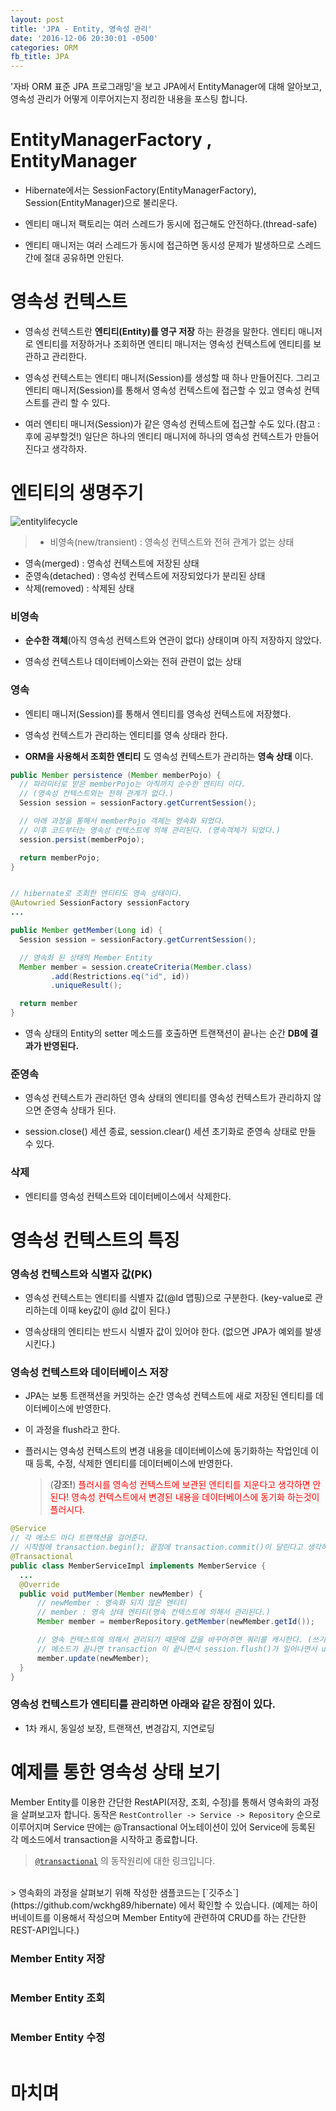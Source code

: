 ```yaml
---
layout: post
title: 'JPA - Entity, 영속성 관리'
date: '2016-12-06 20:30:01 -0500'
categories: ORM
fb_title: JPA
---
```


'자바 ORM 표준 JPA 프로그래밍'을 보고 JPA에서 EntityManager에 대해 알아보고, 영속성 관리가 어떻게 이루어지는지 정리한 내용을 포스팅 합니다.


# EntityManagerFactory , EntityManager

* Hibernate에서는 SessionFactory(EntityManagerFactory), Session(EntityManager)으로 불리운다.

* 엔티티 매니저 팩토리는 여러 스레드가 동시에 접근해도 안전하다.(thread-safe)

* 엔티티 매니저는 여러 스레드가 동시에 접근하면 동시성 문제가 발생하므로 스레드 간에 절대 공유하면 안된다.

# 영속성 컨텍스트

* 영속성 컨텍스트란 **엔티티(Entity)를 영구 저장** 하는 환경을 말한다.
엔티티 매니저로 엔티티를 저장하거나 조회하면 엔티티 매니저는 영속성 컨텍스트에 엔티티를 보관하고 관리한다.

* 영속성 컨텍스트는 엔티티 매니저(Session)를 생성할 때 하나 만들어진다. 그리고 엔티티 매니저(Session)를 통해서 영속성 컨텍스트에 접근할 수 있고 영속성 컨텍스트를 관리 할 수 있다.

* 여러 엔티티 매니저(Session)가 같은 영속성 컨텍스트에 접근할 수도 있다.(참고 : 후에 공부할것!) 일단은 하나의 엔티티 매니저에 하나의 영속성 컨텍스트가 만들어진다고 생각하자.

# 엔티티의 생명주기

![entitylifecycle](../images/entity_lifecycle.jpg)

> * 비영속(new/transient) : 영속성 컨텍스트와 전혀 관계가 없는 상태  
  * 영속(merged) : 영속성 컨텍스트에 저장된 상태
  * 준영속(detached) : 영속성 컨텍스트에 저장되었다가 분리된 상태
  * 삭제(removed) : 삭제된 상태

### 비영속

* **순수한 객체**(아직 영속성 컨텍스트와 연관이 없다) 상태이며 아직 저장하지 않았다.

* 영속성 컨텍스트나 데이터베이스와는 전혀 관련이 없는 상태

### 영속

* 엔티티 매니저(Session)를 통해서 엔티티를 영속성 컨텍스트에 저장했다.

* 영속성 컨텍스트가 관리하는 엔티티를 영속 상태라 한다.

* **ORM을 사용해서 조회한 엔티티** 도 영속성 컨텍스트가 관리하는 **영속 상태** 이다.

``` java
public Member persistence (Member memberPojo) {
  // 파라미터로 받은 memberPojo는 아직까지 순수한 엔티티 이다.
  // (영속성 컨텍스트와는 전혀 관계가 없다.)
  Session session = sessionFactory.getCurrentSession();

  // 아래 과정을 통해서 memberPojo 객체는 영속화 되었다.
  // 이후 코드부터는 영속성 컨텍스트에 의해 관리된다. (영속객체가 되었다.)
  session.persist(memberPojo);

  return memberPojo;
}


// hibernate로 조회한 엔티티도 영속 상태이다.
@Autowried SessionFactory sessionFactory
...

public Member getMember(Long id) {
  Session session = sessionFactory.getCurrentSession();

  // 영속화 된 상태의 Member Entity
  Member member = session.createCriteria(Member.class)
         .add(Restrictions.eq("id", id))
         .uniqueResult();

  return member
}

```

* 영속 상태의 Entity의 setter 메소드를 호출하면 트랜잭션이 끝나는 순간 **DB에 결과가 반영된다.**

### 준영속

* 영속성 컨텍스트가 관리하던 영속 상태의 엔티티를 영속성 컨텍스트가 관리하지 않으면 준영속 상태가 된다.

* session.close() 세션 종료, session.clear() 세션 초기화로 준영속 상태로 만들 수 있다.

### 삭제

* 엔티티를 영속성 컨텍스트와 데이터베이스에서 삭제한다.

# 영속성 컨텍스트의 특징

### 영속성 컨텍스트와 식별자 값(PK)

* 영속성 컨텍스트는 엔티티를 식별자 값(@Id 맵핑)으로 구분한다. (key-value로 관리하는데 이때 key값이 @Id 값이 된다.)

* 영속상태의 엔티티는 반드시 식별자 값이 있어야 한다. (없으면 JPA가 예외를 발생 시킨다.)

### 영속성 컨텍스트와 데이터베이스 저장

* JPA는 보통 트랜잭션을 커밋하는 순간 영속성 컨텍스트에 새로 저장된 엔티티를 데이터베이스에 반영한다.

* 이 과정을 flush라고 한다.

* 플러시는 영속성 컨텍스트의 변경 내용을 데이터베이스에 동기화하는 작업인데 이때 등록, 수정, 삭제한 엔티티를 데이터베이스에 반영한다.

  > (**강조!**) <span style=color:red;>플러시를 영속성 컨텍스트에 보관된 엔티티를 지운다고 생각하면 안 된다! 영속성 컨텍스트에서 변경된 내용을 데이터베이스에 동기화 하는것이 플러시다.</span>


``` java
@Service
// 각 메소드 마다 트랜잭션을 걸어준다.
// 시작점에 transaction.begin(); 끝점에 transaction.commit()이 달린다고 생각하자.
@Transactional
public class MemberServiceImpl implements MemberService {
  ...
  @Override
  public void putMember(Member newMember) {
      // newMember : 영속화 되지 않은 엔티티
      // member : 영속 상태 엔티티(영속 컨텍스트에 의해서 관리된다.)
      Member member = memberRepository.getMember(newMember.getId());

      // 영속 컨텍스트에 의해서 관리되기 때문에 값을 바꾸어주면 쿼리를 캐시한다. (쓰기 지연 SQL 저장소)
      // 메소드가 끝나면 transaction 이 끝나면서 session.flush()가 일어나면서 update 쿼리가 반영된다.
      member.update(newMember);
  }
}
```

### 영속성 컨텍스트가 엔티티를 관리하면 아래와 같은 장점이 있다.

  * 1차 캐시, 동일성 보장, 트랜잭션, 변경감지, 지연로딩

# 예제를 통한 영속성 상태 보기

Member Entity를 이용한 간단한 RestAPI(저장, 조회, 수정)를 통해서 영속화의 과정을 살펴보고자 합니다.
동작은 `RestController -> Service -> Repository` 순으로 이루어지며 Service 딴에는 @Transactional 어노테이션이 있어 Service에 등록된 각 메소드에서 transaction을 시작하고 종료합니다.

> [`@transactional`](http://blog.jhades.org/how-does-spring-transactional-really-work/) 의 동작원리에 대한 링크입니다.

<br/>
> 영속화의 과정을 살펴보기 위해 작성한 샘플코드는 [`깃주소`](https://github.com/wckhg89/hibernate) 에서 확인할 수 있습니다. (예제는 하이버네이트를 이용해서 작성으며 Member Entity에 관련하여 CRUD를 하는 간단한 REST-API입니다.)

### Member Entity 저장

``` java

```

### Member Entity 조회

``` java

```

### Member Entity 수정

``` java

```

# 마치며
